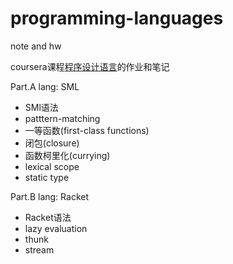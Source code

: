 # programming-languages
note and hw

coursera课程[程序设计语言](https://www.coursera.org/learn/programming-languages)的作业和笔记

Part.A
lang: SML
- SMl语法
- patttern-matching
- 一等函数(first-class functions)
- 闭包(closure)
- 函数柯里化(currying)
- lexical scope
- static type

Part.B
lang: Racket
- Racket语法
- lazy evaluation
- thunk
- stream
